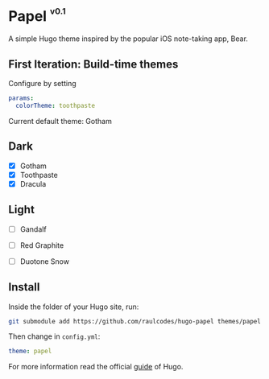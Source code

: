 # Papel <sup><sup><sub>v0.1</sub></sup></sup>

A simple Hugo theme inspired by the popular iOS note-taking app, Bear.


## First Iteration: Build-time themes

Configure by setting 

```yml
params:
  colorTheme: toothpaste
```

Current default theme: Gotham

## Dark
- [X] Gotham
- [X] Toothpaste
- [X] Dracula

## Light
- [ ] Gandalf
- [ ] Red Graphite
- [ ] Duotone Snow


## Install

Inside the folder of your Hugo site, run:

```bash
git submodule add https://github.com/raulcodes/hugo-papel themes/papel
```

Then change in `config.yml`:

```yml
theme: papel
```

For more information read the official [guide](https://gohugo.io/getting-started/quick-start/#step-3-add-a-theme) of Hugo.
